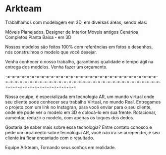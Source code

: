 # Arkteam

Trabalhamos com modelagem em 3D, em diversas áreas, sendo elas:

Móveis Planejados,
Designer de Interior
Móveis antigos
Cenários Completos
Planta Baixa - em 3D

Nossos modelos são feitos 100% com referências em fotos e desenhos, nós construímos o modelo que você desejar.

Venha conhecer o nosso trabalho, garantimos qualidade e tempo ágil na entrega dos modelos.
Venha fazer um orçamento.

-=-=-=-=-=-=-=-=-=-=-=-=-=-=-=-=-=-=-=-=-=-=-=-=-=-=-=-=-=-=-=-=-=-=-=-=-=-=-=-=-=-=-=-=-=-=-=-=-=-=-=-=-=-=-=-=-=-=-=-=-=-=-=-=-=-=-=-=-=-=-=-=-=-=-=-=-=-=

Nossa equipe, é especializada em tecnologia AR, um mundo virtual onde seu cliente pode conhecer seu trabalho Virtual, no mundo Real.
Entregamos o projeto com um link no Instagran, para você enviar para o seu cliente, onde ele pode ver o modelo em 3D e colocá-lo em sua frente.
Rotacionar, aumentar, reduzir o modelo, com apenas os toques dos dedos. 

Gostaria de saber mais sobre essa tecnologia?
Entre contato conosco e pede um orçamento sobre tecnologia AR, você não ira se arrepender, e seu cliente irá ficar encantado com o resultado.

Equipe Arkteam, Tornando seus sonhos em realidade.
